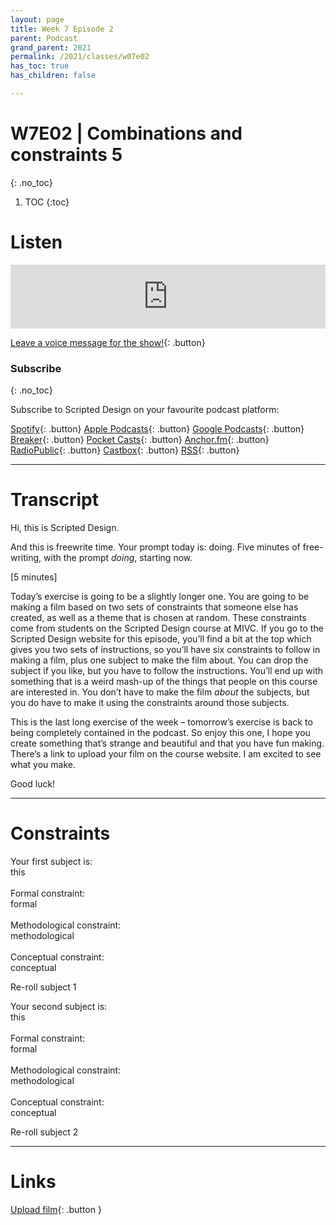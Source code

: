 ```yaml
---
layout: page
title: Week 7 Episode 2
parent: Podcast
grand_parent: 2021
permalink: /2021/classes/w07e02
has_toc: true
has_children: false

---
```


# W7E02 | Combinations and constraints 5
{: .no_toc}

1. TOC
{:toc}



# Listen

<iframe src="https://anchor.fm/scripteddesign/embed/episodes/S01-W07-E02-Scripted-Design--Week-7-Episode-2-el96pv" height="102px" width="100%" frameborder="0" scrolling="no"></iframe>
<br>

[Leave a voice message for the show!](https://anchor.fm/scripteddesign/message){: .button}

### Subscribe
{: .no_toc}

Subscribe to Scripted Design on your favourite podcast platform:

[Spotify](https://open.spotify.com/show/3sYD3KyPJXnIHUY2m2uFcy){: .button} [Apple Podcasts](https://podcasts.apple.com/nl/podcast/scripted-design/id1533696064?l=en){: .button} [Google Podcasts](https://www.google.com/podcasts?feed=aHR0cHM6Ly9hbmNob3IuZm0vcy8zN2QzMjZjNC9wb2RjYXN0L3Jzcw==){: .button} [Breaker](https://breaker.audio/scripted-design){: .button} [Pocket Casts](https://pca.st/h40ivs5f){: .button} [Anchor.fm](https://anchor.fm/scripteddesign){: .button} [RadioPublic](https://radiopublic.com/scripted-design-WaxpdP){: .button} [Castbox](https://castbox.fm/channel/Scripted-Design-id3371338){: .button} [RSS](https://anchor.fm/s/37d326c4/podcast/rss){: .button}

---




# Transcript

Hi, this is Scripted Design.

And this is freewrite time. Your prompt today is: doing. Five minutes of free-writing, with the prompt _doing_, starting now.

[5 minutes]

Today’s exercise is going to be a slightly longer one. You are going to be making a film based on two sets of constraints that someone else has created, as well as a theme that is chosen at random. These constraints come from students on the Scripted Design course at MIVC. If you go to the Scripted Design website for this episode, you’ll find a bit at the top which gives you two sets of instructions, so you’ll have six constraints to follow in making a film, plus one subject to make the film about. You can drop the subject if you like, but you have to follow the instructions. You’ll end up with something that is a weird mash-up of the things that people on this course are interested in. You don’t have to make the film _about_ the subjects, but you do have to make it using the constraints around those subjects.

This is the last long exercise of the week – tomorrow’s exercise is back to being completely contained in the podcast. So enjoy this one, I hope you create something that’s strange and beautiful and that you have fun making. There’s a link to upload your film on the course website. I am excited to see what you make.

Good luck!

---

# Constraints


<p class="centred">Your first subject is:<br>
<span id="s1" class="emphasis">this</span>
<br><br>
Formal constraint:<br>
<span id="f1" class="emphasis">formal</span><br><br>
Methodological constraint:<br>
<span id="m1" class="emphasis">methodological</span><br><br>
Conceptual constraint:<br>
<span id="c1" class="emphasis">conceptual</span>
</p>

<a onclick="newConstraint1()" class="button">Re-roll subject 1</a>

<p class="centred">Your second subject is:<br>
<span id="s2" class="emphasis">this</span>
<br><br>
Formal constraint:<br>
<span id="f2" class="emphasis">formal</span><br><br>
Methodological constraint:<br>
<span id="m2" class="emphasis">methodological</span><br><br>
Conceptual constraint:<br>
<span id="c2" class="emphasis">conceptual</span>
</p>

<a onclick="newConstraint2()" class="button">Re-roll subject 2</a>



<script type="text/javascript">
var subject = ["laser","Scotland ","precarious","buildings in decay ","a fight","relaxation","lighters","concerts","morning habits","nature","mice"];
var formal = ["tunnelvision, flickering","each unique shot should be very contrasting in colours and patterns from the other: warm/cold, wet/dry","non linear time-line chronology","quite static with some irregularities ","make it sad","use nature","fast","use your own concert footage.","use only internet found footage","things with organic shapes, shoot things with different textures, organic patters","sight is less clear"];
var methodological = ["jump cut between different scenes","should not clearly see what you're looking at","childish point of view","use existing footage, after having selected don't add new things later on","edit it chaotically","make it slow, use long shots","short","give the film an unexpected order for yourself","make it like a tv commercial","film outside, shoot things with green colour, shoot like we feel small - close up, film slowly, have a lot of pauses","shots must be low to the ground"];
var conceptual = ["make it tense + make it sharp","mystical","make it unserious and workhaolic","dusty ","make it end well, say sorry","make it calm and peacefull","different lights","sing along. dance along. ","family drama","make it green, make it dreamy","always on edge"];

  function newConstraint1(){
    var a  = Math.floor(Math.random()*subject.length);
    var s1_ = subject[a];
    var f1_ = formal[a];
    var m1_ = methodological[a];
    var c1_ = conceptual[a];
    document.getElementById('s1').innerHTML = s1_;
    document.getElementById('f1').innerHTML = f1_;
    document.getElementById('m1').innerHTML = m1_;
    document.getElementById('c1').innerHTML = c1_;
  }
function newConstraint2(){
    var b  = Math.floor(Math.random()*subject.length);
    var s2_ = subject[b];
    var f2_ = formal[b];
    var m2_ = methodological[b];
    var c2_ = conceptual[b];
    document.getElementById('s2').innerHTML = s2_;
    document.getElementById('f2').innerHTML = f2_;
    document.getElementById('m2').innerHTML = m2_;
    document.getElementById('c2').innerHTML = c2_;
  }
function newConstraints() {
  newConstraint1();
  newConstraint2();
}
newConstraints();
</script>

---


# Links


[Upload film](https://forms.gle/R4uqqgrCSzs2BvGA9){: .button }
